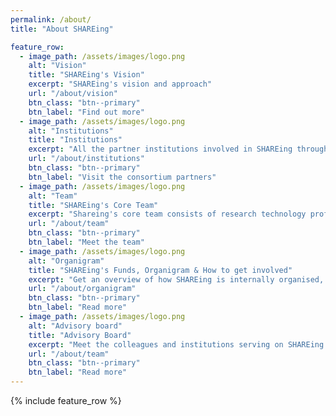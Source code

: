 ```yaml
---
permalink: /about/
title: "About SHAREing"

feature_row:
  - image_path: /assets/images/logo.png
    alt: "Vision"
    title: "SHAREing's Vision"
    excerpt: "SHAREing's vision and approach"
    url: "/about/vision"
    btn_class: "btn--primary"
    btn_label: "Find out more"
  - image_path: /assets/images/logo.png
    alt: "Institutions"
    title: "Institutions"
    excerpt: "All the partner institutions involved in SHAREing through their co-leads (CoL)."
    url: "/about/institutions"
    btn_class: "btn--primary"
    btn_label: "Visit the consortium partners"
  - image_path: /assets/images/logo.png
    alt: "Team"
    title: "SHAREing's Core Team"
    excerpt: "Shareing's core team consists of research technology professionals - research software engineers, platform experts, research infrastructure managers and academics - from different institutions from all over the UK."
    url: "/about/team"
    btn_class: "btn--primary"
    btn_label: "Meet the team"
  - image_path: /assets/images/logo.png
    alt: "Organigram"
    title: "SHAREing's Funds, Organigram & How to get involved"
    excerpt: "Get an overview of how SHAREing is internally organised, how we make decisions, how you can dip into SHAREing's funds, and how you can make a contribution of SHAREing's direction of travel."
    url: "/about/organigram"
    btn_class: "btn--primary"
    btn_label: "Read more"
  - image_path: /assets/images/logo.png
    alt: "Advisory board"
    title: "Advisory Board"
    excerpt: "Meet the colleagues and institutions serving on SHAREing's Advisory Board."
    url: "/about/team"
    btn_class: "btn--primary"
    btn_label: "Read more"
---
```


{% include feature_row %}



